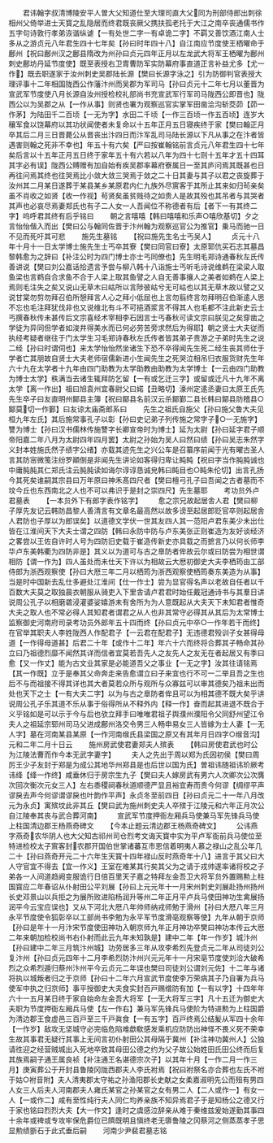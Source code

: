 <!-- { "loadSidebar": true } -->
　　君讳翰字叔清博陵安平人曽大父知道仕至大理司直大父同为刑部侍郎出刺徐相州父倚举进士天寳之乱隐居而终君既丧厥父携扶孤老托于大江之南卒丧通儒书作五字句诗敦行孝弟诙谐纵谑【一有处世二字一有卓诡二字】不羁又善饮酒江南人士多从之游贞元八年君生四十七年矣【孙曰时年四十八】自江南应节度使王栖曜命于鄜州【祝曰鄜州汉之鄜县隋改为州孙曰贞元四年正月以左龙武大将军王栖曜为鄜州刺史鄜坊丹延节度使】既至表授右卫胄曹防军实防幕府事直道正言补益尤多【尤一作】既去职遂家于汝州刺史吴郡陆长源【樊曰长源字泳之】引为防御判官表授大理评事十二年相国陇西公作藩汴州而吴郡为军司马【孙曰贞元十二年七月以董晋为宣武军节度使八月长源自汝州授检校礼部尚书充宣武军行军司马陇西公即晋也】陇西公以为吴郡之从【一作从事】则贤也署为观察巡官实掌军田凿浍沟斩茭茆【茆一作茅】为陆田千二百顷【一无为字】水田二千顷【一作三百顷一作五百顷】连岁大穰军食以饶幕府以其功状闻使者未复命以十五年正月五日寝疾终于家【樊曰翰正月卒其后二月三日晋薨公从晋丧出汴四日而汴军乱司马陆长源以下凡从事之在汴者皆遇害则翰之死非不幸也】年五十有六矣【严曰按崔翰铭前言贞元八年君生四十七年矣后言以十五年正月五日终于家年五十有六若以八年为四十七则十五年才五十四耳其字必有误】陇西公赙赠有加自始有疾吴郡率幕府寮属日一至其庐问焉其既甚也日再往问焉其终也往哭焉比小敛大敛三哭焉于敛之二十日其妻与其子以君之丧旋葬于汝州其二月某日遂葬于某县某乡某原君内仁九族外尽賔客于其所止其来如归茍亲矣虽不肖收之如贤【收一作视】茍贤矣虽贫贱待之如贵人是故其殁也其吊者与其哭者其声也必哀尽焉妻郑氏也有子二人女一人吾闻位不称德者有后【者下一有其终二字】呜呼君其终有后乎铭曰
　　朝之言嘻嘻【韩曰嘻嘻和乐声○嘻欣基切】夕之言怡怡偕入而出【樊曰公与翰同佐晋于汴州翰为观察巡官公为推官】乗马而驰一日不见而死吁其可悲
　　施先生墓铭
　　【祝曰施先生名士丐吴人】
　　贞元十八年十月十一日太学博士施先生士丐卒其寮【樊曰同官曰寮】太原郭伉买石志其墓昌黎韩愈为之辞曰【补注公时为四门博士亦士丐同僚也】先生明毛郑诗通春秋左氏传善讲说【樊曰刘公嘉话拾遗言予尝与柳八韩十八诣施士丐听毛诗说维鹈在梁梁人取鱼梁也言鹈自合求鱼不合于人梁上取其鱼譬之人自无善事攘人之美者如鹈在人梁上焉则毛注失之矣又说山无草木曰岵所以言陟彼岵兮无可岵也以其无草木故以譬之又说甘棠勿剪勿拜召伯所憩拜言人心之拜小低屈也上言勿翦终言勿拜明召伯渐逺人思不忘也毛注拜犹伐非也又说维北有斗不可挹酒浆言不得其人也毛都不注此新史云士丐撰春秋传未甚传后文宗喜经术宰相李石因言士丐春秋可读文宗曰朕见之矣穿凿之学徒为异同但学者如浚井得美水而已何必劳苦旁求然后为得耶】朝之贤士大夫従而执经考疑者继往于门太学生习毛郑诗春秋左氏传者皆其弟子贵游之子弟时先生之说二经【孙曰时谓伺也】来太学怡怡然坐诸生下恐不卒得闻先生死二经生丧其师仕于学者亡其朋故自贤士大夫老师宿儒新进小生闻先生之死哭泣相吊归衣服货财先生年六十九在太学者十九年由四门助教为太学助教由助教为太学博士【一云由四门助教为博士太学】秩满当去诸生辄拜防乞留【一有或乞迁三字】或留或迁凡十九年不离太学【离一作出】祖曰旭袁州宜春尉父曰婼【丑略切】濠州定逺丞妻曰太原王氏先先生卒子曰友直明州鄮县主簿【祝曰鄮县名前汉云杀鄮鄞二县长韩曰鄮县防稽县○鄮莫切一作鄞】曰友谅太庙斋郎系曰
　　先生之祖氏自施父【孙曰施父鲁大夫见桓九年左氏】其后施常事孔子以彰【孙曰史记弟子列传施之常字子○一无施字】讐为博士【孙曰汉书儒林传施讐字长卿宣帝时为博士】延为太尉【孙曰延字君子顺帝阳嘉二年八月为太尉四年四月罢】太尉之孙始为吴人曰然曰绩【孙曰吴志朱然字义封本姓施氏然子绩字公绪】亦载其迹先生之兴公车是召纂序前闻于光有曜古圣人言其防宻微笺注纷罗顚倒是非闻先生讲论如客得归卑让盹盹【祝曰字当作肫肫诚也中庸肫肫其仁郑氏注云肫肫读如诲尔谆谆恳诚皃韩曰盹目也○盹朱伦切】出言孔扬今其死矣谁嗣其宗县曰万年原曰神禾髙四尺者【樊曰檀弓孔子曰吾闻之古者墓而不坟今丘也东西南北之人也不可以弗识于是封之崇四尺】先生墓耶
　　考功贠外卢君墓表
　　【一本贠外下有郎字表作铭字】
　　愈之宗兄故起居舎人君【樊曰柳子厚先友记云韩防昌黎人善清言有文章名最高然以故多谤至起居郎贬官卒则起居舎人君防也子厚以为郎误矣】以道德文学伏一世其友四人其一范阳卢君东美少未出仕皆在江淮间天下大夫士谓之四防【韩曰永防中防与卢东美张正则崔造为友好谈经济之畧尝以王佐自许时人号为四防旧史载于崔造传新史亦具载之而摭言乃以何长师李华卢东美韩衢为四防非是】其义以为道可与古之臯防者侔故云尔或曰防尝为相世谓相防【谓一作为】四人虽处而未仕天下许以为相故云大厯初御史大夫李栖筠由工部侍郎为浙西观察使【孙曰大厯三年二月以栖筠为浙西观察使栖筠奏东美造为从事】当是时中国新去乱仕多避处江淮间【仕一作士】尝为显官得名声以老故自任者以千百数大夫莫之取独晨衣朝服从骑吏入下里舎请卢君君时始任戴冠通诗书与其羣日讲说周公孔子以相磨砻浸灌婆娑嬉游未有舍所为为人意既起从大夫天下未知君者惟奇大夫之取人也不常必得人其知君者谓君之从人也非其常守必得其从其后为太常博士监察御史河南府司录考功员外郎年五十四而终【孙曰贞元中卒○一作年若干而终】在官举其职夫人李姓陇西人作配君子【一云君在配君子】无违德君殁训子女甚得母道【一作得母道甚】后君二十年【或作十二年】年六十六而终将合葬其子畅命其孙立曰乃祖德烈靡不闻然其详而信者宜莫若吾先人之友先人之友无在者起居又有季曰愈【又一作丈】能为古文业其家是必能道吾父之事业【一无之字】汝其往请铭焉【其一作既】立于是奉其父命奔走来告愈谓立曰子来宜也行不可一二举且吾之生也后不与而祖接不得其详也其大者莫若众所与观所与众寡兹可以审其德矣乃祖未出而处也天下之士【一有大夫二字】以为与古之臯防者侔且可以为相其德不既大矣乎讲说周公孔子乐其道不乐从事于俗得所从不释外内【释一作】奋而起其进退不既合于义乎铭如是可以示于今与后也欤立拜手曰唯唯君祖子舆濮州濮阳令父同舒州望江令夫人之祖延宗郓州司马父进成鄜州洛交令男三人畅申易女三人皆嫁为士人妻【一无人字】墓在河南某县某原【一作河南缑氏县梁国之原又有其年月日四字○缑音沟】元和二年二月十日云
　　施州房武使君妻郑夫人殡表
　　【韩曰房使君武也时公为江陵法曹而作今本无武字妻字】
　　夫人之先出于周以郑为氏因初侯【樊曰周厉王少子友封于郑是为成公其地华州郑县是也后世以国为氏】曽祖讳随祖讳玠厥考讳绛【绛一作终】咸垂休归于房宗生九子【樊曰夫人嫁房武有男六人次卿次公次膺次回次衡次元女三人】左右黍稷祠春秋道顺德严显且裕宜寿而贵今何谬【绸缪平声谬戾去声今何谬谓谬戾也叶韵作平声】永贞冬至前四日【孙曰贞元二十一年八月改元为永贞】寓殡坟此非其丘【樊曰武为施州刺史夫人卒殡于江陵元和六年正月次公自江陵奉其丧与武合葬河南】
　　宣武军节度押衙左厢兵马使兼马军先锋兵马使上柱国清边郡王杨燕奇碑文
　　【今本止题云清边郡王杨燕奇碑文】
　　公讳燕字燕奇农华阴人也大父知古祁州司仓烈考文诲天寳中实为平卢军衙前兵马使位至特进检校太子賔客封农郡开国伯世掌诸蕃互市恩信着明夷人慕之禄山之乱公年几二十【孙曰燕奇开元二十六年生天寳十四年禄山反时燕奇年十八】进言于其父曰大人守官宜不得去【宜一作义】王室在难某其行矣其父为之请于戎帅遂率诸将校之子弟各一人间道趋阙变服诡行日倍百里天子嘉之特拜左金吾卫大将军贠外置赐勲上柱国寳应二年春诏从仆射田公平刘展【孙曰上元元年十一月宋州刺史刘展赴扬州扬州长史邓景山以兵拒之为展所败进陷杨润升等州二年正月平卢兵马使田神功生禽展扬润平今云宝应误也】又从下河北大厯八年帅师纳戎师勉于滑州【孙曰大厯八年三月永平节度使令狐彰卒以工部尚书李勉为永平军节度滑亳观察等使】九年从朝于京师【孙曰是年十一月汴宋节度使田神功入朝京师九年正月神功卒樊曰神功本传云大厯二年来朝加检校尚书右仆射而此云九年未知孰是】建中二年【年一作岁】城汴州【孙曰建中二年三月筑汴州城】功劳居多三年从攻李希烈先登贞元二年从司徒刘公复汴州【孙曰贞元四年十二月李希烈防汴州兴元元年十一月宋亳节度使刘洽大破希烈之众希烈遁归蔡州汴州平今云贞元二年误也樊曰司徒刘公谓刘元佐】十二年与诸将执以城叛者归之于京师【孙曰十二年六月宣武节度使李万荣病其子乃自署为兵马使军中执之归京师】事平授御史大夫食实封百戸赐缯防有加【一有以字】十四年年六十一五月某日终于家自始命左金吾大将军【一无大将军三字】凡十五迁为御史大夫职为节度押衙左厢兵马使【左一作右】兼马军先锋兵马使阶为特进勲为上柱国爵为清边郡王食虚邑三百戸至三千戸眞食【一有五字】百戸终焉公结髪从军四十余年【一作岁】敌攻无坚城守必完临危陷难歔欷感发乘机应防防出神怪不畏义死不荣幸生故其事君无疑行其事上无间言初仆射田公其母隔于冀州【补注神功冀州人】公独请徃迎之经营贼城出入死地卒致其母田公德之约为父子故公始姓田氏田公终而后复其族焉嗣子通王属良祯【补注通王名谌德宗次子】以其年十月【一作二月一作三月】庚寅葬公于开封县鲁陵冈陇西郡夫人李氏袝焉【祝曰袝祭名亦合葬也左氏不袝于姑○袝音附】夫人清夷郡太守祐之孙渔阳郡长史献之女柔嘉淑明先公而殂有男四人女三人后夫人河南郡夫人雍氏某官之孙某官之女有男二人【二人或作一】有女一人【一或作二】咸有至性纯行夫人同仁均养亲族不知异焉君子于是知杨公之德又行于家也铭曰烈烈大夫【大一作文】逢时之虞感泣辞亲从难于秦维兹爰始遂勤其事四十余年或禆或专攻牢保危爵位已隮既明且愼终老无隳鲁陵之冈蔡河之侧蒸蒸孝子思显勲绩斵石于此式垂后嗣
　　河南少尹裴君墓志铭
